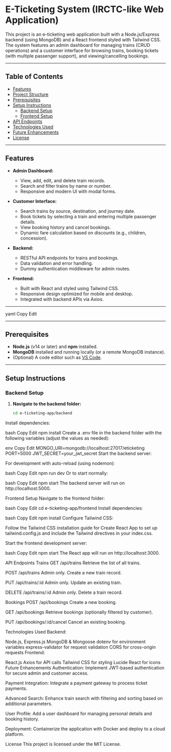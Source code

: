 # E-Ticketing System (IRCTC-like Web Application)

This project is an e-ticketing web application built with a Node.js/Express backend (using MongoDB) and a React frontend styled with Tailwind CSS. The system features an admin dashboard for managing trains (CRUD operations) and a customer interface for browsing trains, booking tickets (with multiple passenger support), and viewing/cancelling bookings.

---

## Table of Contents

- [Features](#features)
- [Project Structure](#project-structure)
- [Prerequisites](#prerequisites)
- [Setup Instructions](#setup-instructions)
  - [Backend Setup](#backend-setup)
  - [Frontend Setup](#frontend-setup)
- [API Endpoints](#api-endpoints)
- [Technologies Used](#technologies-used)
- [Future Enhancements](#future-enhancements)
- [License](#license)

---

## Features

- **Admin Dashboard:**
  - View, add, edit, and delete train records.
  - Search and filter trains by name or number.
  - Responsive and modern UI with modal forms.
  
- **Customer Interface:**
  - Search trains by source, destination, and journey date.
  - Book tickets by selecting a train and entering multiple passenger details.
  - View booking history and cancel bookings.
  - Dynamic fare calculation based on discounts (e.g., children, concession).

- **Backend:**
  - RESTful API endpoints for trains and bookings.
  - Data validation and error handling.
  - Dummy authentication middleware for admin routes.

- **Frontend:**
  - Built with React and styled using Tailwind CSS.
  - Responsive design optimized for mobile and desktop.
  - Integrated with backend APIs via Axios.

---


yaml
Copy
Edit

---

## Prerequisites

- **Node.js** (v14 or later) and **npm** installed.
- **MongoDB** installed and running locally (or a remote MongoDB instance).
- (Optional) A code editor such as [VS Code](https://code.visualstudio.com/).

---

## Setup Instructions

### Backend Setup

1. **Navigate to the backend folder:**

   ```bash
   cd e-ticketing-app/backend
Install dependencies:

bash
Copy
Edit
npm install
Create a .env file in the backend folder with the following variables (adjust the values as needed):

env
Copy
Edit
MONGO_URI=mongodb://localhost:27017/eticketing
PORT=5000
JWT_SECRET=your_jwt_secret
Start the backend server:

For development with auto-reload (using nodemon):

bash
Copy
Edit
npm run dev
Or to start normally:

bash
Copy
Edit
npm start
The backend server will run on http://localhost:5000.

Frontend Setup
Navigate to the frontend folder:

bash
Copy
Edit
cd e-ticketing-app/frontend
Install dependencies:

bash
Copy
Edit
npm install
Configure Tailwind CSS:

Follow the Tailwind CSS installation guide for Create React App to set up tailwind.config.js and include the Tailwind directives in your index.css.

Start the frontend development server:

bash
Copy
Edit
npm start
The React app will run on http://localhost:3000.

API Endpoints
Trains
GET /api/trains
Retrieve the list of all trains.

POST /api/trains
Admin only. Create a new train record.

PUT /api/trains/:id
Admin only. Update an existing train.

DELETE /api/trains/:id
Admin only. Delete a train record.

Bookings
POST /api/bookings
Create a new booking.

GET /api/bookings
Retrieve bookings (optionally filtered by customer).

PUT /api/bookings/:id/cancel
Cancel an existing booking.

Technologies Used
Backend:

Node.js, Express.js
MongoDB & Mongoose
dotenv for environment variables
express-validator for request validation
CORS for cross-origin requests
Frontend:

React.js
Axios for API calls
Tailwind CSS for styling
Lucide React for icons
Future Enhancements
Authentication:
Implement JWT-based authentication for secure admin and customer access.

Payment Integration:
Integrate a payment gateway to process ticket payments.

Advanced Search:
Enhance train search with filtering and sorting based on additional parameters.

User Profile:
Add a user dashboard for managing personal details and booking history.

Deployment:
Containerize the application with Docker and deploy to a cloud platform.

License
This project is licensed under the MIT License.
